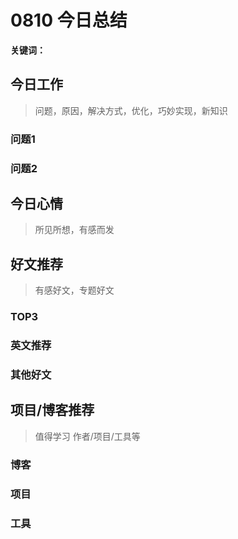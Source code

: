 
# 0810 今日总结



**关键词：** 


## 今日工作
> 问题，原因，解决方式，优化，巧妙实现，新知识

### 问题1


### 问题2

## 今日心情
> 所见所想，有感而发


## 好文推荐
> 有感好文，专题好文

### TOP3


### 英文推荐

### 其他好文


## 项目/博客推荐
> 值得学习 作者/项目/工具等

### 博客


### 项目


### 工具